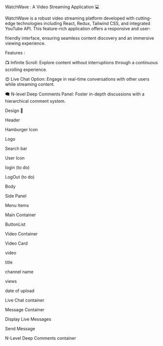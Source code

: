 WatchWave : A Video Streaming Application 💻

WatchWave is a robust video streaming platform developed with cutting-edge technologies including React, Redux, Tailwind CSS, and integrated YouTube API. This feature-rich application offers a responsive and user-

friendly interface, ensuring seamless content discovery and an immersive viewing experience.

Features :

📺 Infinite Scroll: Explore content without interruptions through a continuous scrolling experience.


😍 Live Chat Option: Engage in real-time conversations with other users while streaming content.


🗨️ N-level Deep Comments Panel: Foster in-depth discussions with a hierarchical comment system.


Design 🌵

Header

Hamburger Icon

Logo

Search bar

User Icon

login (to do)

LogOut (to do)

Body

Side Panel

Menu Items

Main Container

ButtonList

Video Container

Video Card

video

title

channel name

views

date of upload

Live Chat container

Message Container

Display Live Messages

Send Message

N-Level Deep Comments container
